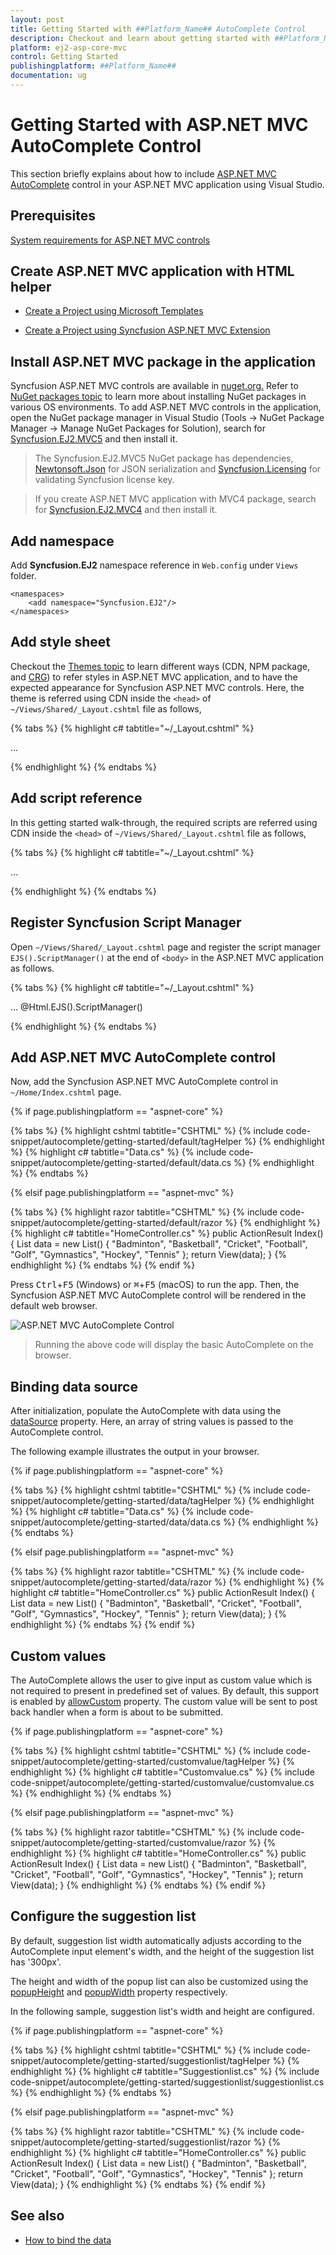 ```yaml
---
layout: post
title: Getting Started with ##Platform_Name## AutoComplete Control
description: Checkout and learn about getting started with ##Platform_Name## Auto Complete control of Syncfusion Essential JS 2 and more details.
platform: ej2-asp-core-mvc
control: Getting Started
publishingplatform: ##Platform_Name##
documentation: ug
---
```



# Getting Started with ASP.NET MVC AutoComplete Control

This section briefly explains about how to include [ASP.NET MVC AutoComplete](https://www.syncfusion.com/aspnet-mvc-ui-controls/autocomplete) control in your ASP.NET MVC application using Visual Studio.

## Prerequisites

[System requirements for ASP.NET MVC controls](https://ej2.syncfusion.com/aspnetmvc/documentation/system-requirements)

## Create ASP.NET MVC application with HTML helper

* [Create a Project using Microsoft Templates](https://docs.microsoft.com/en-us/aspnet/core/tutorials/first-mvc-app/start-mvc?view=aspnetcore-6.0&tabs=visual-studio)

* [Create a Project using Syncfusion ASP.NET MVC Extension](https://ej2.syncfusion.com/aspnetmvc/documentation/getting-started/project-template)

## Install ASP.NET MVC package in the application

Syncfusion ASP.NET MVC controls are available in [nuget.org.](https://www.nuget.org/packages?q=syncfusion.EJ2) Refer to [NuGet packages topic](https://ej2.syncfusion.com/aspnetmvc/documentation/nuget-packages) to learn more about installing NuGet packages in various OS environments. To add ASP.NET MVC controls in the application, open the NuGet package manager in Visual Studio (Tools → NuGet Package Manager → Manage NuGet Packages for Solution), search for [Syncfusion.EJ2.MVC5](https://www.nuget.org/packages/Syncfusion.EJ2.MVC5) and then install it.

> The Syncfusion.EJ2.MVC5 NuGet package has dependencies, [Newtonsoft.Json](https://www.nuget.org/packages/Newtonsoft.Json/) for JSON serialization and [Syncfusion.Licensing](https://www.nuget.org/packages/Syncfusion.Licensing/) for validating Syncfusion license key.

> If you create ASP.NET MVC application with MVC4 package, search for [Syncfusion.EJ2.MVC4](https://www.nuget.org/packages/Syncfusion.EJ2.MVC4) and then install it. 

## Add namespace

Add **Syncfusion.EJ2** namespace reference in `Web.config` under `Views` folder.

```
<namespaces>
    <add namespace="Syncfusion.EJ2"/>
</namespaces>
```

## Add style sheet

Checkout the [Themes topic](https://ej2.syncfusion.com/aspnetmvc/documentation/appearance/theme) to learn different ways (CDN, NPM package, and [CRG](https://ej2.syncfusion.com/aspnetmvc/documentation/common/custom-resource-generator)) to refer styles in ASP.NET MVC application, and to have the expected appearance for Syncfusion ASP.NET MVC controls. Here, the theme is referred using CDN inside the `<head>` of `~/Views/Shared/_Layout.cshtml` file as follows,

{% tabs %}
{% highlight c# tabtitle="~/_Layout.cshtml" %}

<head>
    ...
    <!-- Syncfusion ASP.NET MVC controls styles -->
    <link rel="stylesheet" href="https://cdn.syncfusion.com/ej2/{{ site.ej2version }}/fluent.css" />
</head>

{% endhighlight %}
{% endtabs %}

## Add script reference

In this getting started walk-through, the required scripts are referred using CDN inside the `<head>` of `~/Views/Shared/_Layout.cshtml` file as follows,

{% tabs %}
{% highlight c# tabtitle="~/_Layout.cshtml" %}

<head>
    ...
    <!-- Syncfusion ASP.NET MVC controls scripts -->
    <script src="https://cdn.syncfusion.com/ej2/{{ site.ej2version }}/dist/ej2.min.js"></script>
</head>

{% endhighlight %}
{% endtabs %}

## Register Syncfusion Script Manager

Open `~/Views/Shared/_Layout.cshtml` page and register the script manager `EJS().ScriptManager()` at the end of `<body>` in the ASP.NET MVC application as follows. 

{% tabs %}
{% highlight c# tabtitle="~/_Layout.cshtml" %}

<body>
...
    <!-- Syncfusion ASP.NET MVC Script Manager -->
    @Html.EJS().ScriptManager()
</body>

{% endhighlight %}
{% endtabs %}

## Add ASP.NET MVC AutoComplete control

Now, add the Syncfusion ASP.NET MVC AutoComplete control in `~/Home/Index.cshtml` page.

{% if page.publishingplatform == "aspnet-core" %}

{% tabs %}
{% highlight cshtml tabtitle="CSHTML" %}
{% include code-snippet/autocomplete/getting-started/default/tagHelper %}
{% endhighlight %}
{% highlight c# tabtitle="Data.cs" %}
{% include code-snippet/autocomplete/getting-started/default/data.cs %}
{% endhighlight %}
{% endtabs %}

{% elsif page.publishingplatform == "aspnet-mvc" %}

{% tabs %}
{% highlight razor tabtitle="CSHTML" %}
{% include code-snippet/autocomplete/getting-started/default/razor %}
{% endhighlight %}
{% highlight c# tabtitle="HomeController.cs" %}
public ActionResult Index()
{
    List<string> data = new List<string>() { "Badminton", "Basketball", "Cricket", "Football", "Golf", "Gymnastics", "Hockey", "Tennis" };
    return View(data);
}
{% endhighlight %}
{% endtabs %}
{% endif %}

Press <kbd>Ctrl</kbd>+<kbd>F5</kbd> (Windows) or <kbd>⌘</kbd>+<kbd>F5</kbd> (macOS) to run the app. Then, the Syncfusion ASP.NET MVC AutoComplete control will be rendered in the default web browser.

![ASP.NET MVC AutoComplete Control](images/autocomplete-component.png)

> Running the above code will display the basic AutoComplete on the browser.

## Binding data source

After initialization, populate the AutoComplete with data using the [dataSource](https://help.syncfusion.com/cr/cref_files/aspnetmvc-js2/Syncfusion.EJ2~Syncfusion.EJ2.DropDowns.AutoCompleteBuilder~DataSource.html) property. Here, an array of string values is passed to the AutoComplete control.

The following example illustrates the output in your browser.

{% if page.publishingplatform == "aspnet-core" %}

{% tabs %}
{% highlight cshtml tabtitle="CSHTML" %}
{% include code-snippet/autocomplete/getting-started/data/tagHelper %}
{% endhighlight %}
{% highlight c# tabtitle="Data.cs" %}
{% include code-snippet/autocomplete/getting-started/data/data.cs %}
{% endhighlight %}
{% endtabs %}

{% elsif page.publishingplatform == "aspnet-mvc" %}

{% tabs %}
{% highlight razor tabtitle="CSHTML" %}
{% include code-snippet/autocomplete/getting-started/data/razor %}
{% endhighlight %}
{% highlight c# tabtitle="HomeController.cs" %}
public ActionResult Index()
{
    List<string> data = new List<string>() { "Badminton", "Basketball", "Cricket", "Football", "Golf", "Gymnastics", "Hockey", "Tennis" };
    return View(data);
}
{% endhighlight %}
{% endtabs %}
{% endif %}



## Custom values

The AutoComplete allows the user to give input as custom value which is not required to present in predefined set of values. By default, this support is enabled by [allowCustom](https://help.syncfusion.com/cr/cref_files/aspnetmvc-js2/Syncfusion.EJ2~Syncfusion.EJ2.DropDowns.AutoCompleteBuilder~AllowCustom.html) property. The custom value will be sent to post back handler when a form is about to be submitted.

{% if page.publishingplatform == "aspnet-core" %}

{% tabs %}
{% highlight cshtml tabtitle="CSHTML" %}
{% include code-snippet/autocomplete/getting-started/customvalue/tagHelper %}
{% endhighlight %}
{% highlight c# tabtitle="Customvalue.cs" %}
{% include code-snippet/autocomplete/getting-started/customvalue/customvalue.cs %}
{% endhighlight %}
{% endtabs %}

{% elsif page.publishingplatform == "aspnet-mvc" %}

{% tabs %}
{% highlight razor tabtitle="CSHTML" %}
{% include code-snippet/autocomplete/getting-started/customvalue/razor %}
{% endhighlight %}
{% highlight c# tabtitle="HomeController.cs" %}
public ActionResult Index()
{
    List<string> data = new List<string>() { "Badminton", "Basketball", "Cricket", "Football", "Golf", "Gymnastics", "Hockey", "Tennis" };
    return View(data);
}
{% endhighlight %}
{% endtabs %}
{% endif %}



## Configure the suggestion list

By default, suggestion list width automatically adjusts according to the AutoComplete input element's width, and the height of the suggestion list has '300px'.

The height and width of the popup list can also be customized using the [popupHeight](https://help.syncfusion.com/cr/cref_files/aspnetmvc-js2/Syncfusion.EJ2~Syncfusion.EJ2.DropDowns.AutoCompleteBuilder~PopupHeight.html) and [popupWidth](https://help.syncfusion.com/cr/cref_files/aspnetmvc-js2/Syncfusion.EJ2~Syncfusion.EJ2.DropDowns.AutoCompleteBuilder~PopupWidth.html) property respectively.

In the following sample, suggestion list's width and height are configured.

{% if page.publishingplatform == "aspnet-core" %}

{% tabs %}
{% highlight cshtml tabtitle="CSHTML" %}
{% include code-snippet/autocomplete/getting-started/suggestionlist/tagHelper %}
{% endhighlight %}
{% highlight c# tabtitle="Suggestionlist.cs" %}
{% include code-snippet/autocomplete/getting-started/suggestionlist/suggestionlist.cs %}
{% endhighlight %}
{% endtabs %}

{% elsif page.publishingplatform == "aspnet-mvc" %}

{% tabs %}
{% highlight razor tabtitle="CSHTML" %}
{% include code-snippet/autocomplete/getting-started/suggestionlist/razor %}
{% endhighlight %}
{% highlight c# tabtitle="HomeController.cs" %}
public ActionResult Index()
{
    List<string> data = new List<string>() { "Badminton", "Basketball", "Cricket", "Football", "Golf", "Gymnastics", "Hockey", "Tennis" };
    return View(data);
}
{% endhighlight %}
{% endtabs %}
{% endif %}



## See also

* [How to bind the data](./data-binding/)
